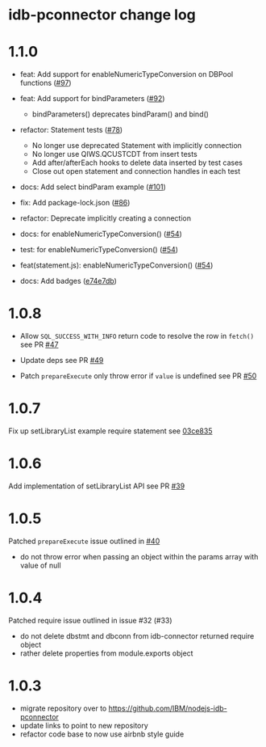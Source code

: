 # idb-pconnector change log

# 1.1.0

- feat: Add support for enableNumericTypeConversion on DBPool functions ([#97](https://github.com/IBM/nodejs-idb-pconnector/pull/97))

- feat: Add support for bindParameters ([#92](https://github.com/IBM/nodejs-idb-pconnector/pull/92))
   - bindParameters() deprecates bindParam() and bind()

- refactor: Statement tests ([#78](https://github.com/IBM/nodejs-idb-pconnector/pull/78))
  - No longer use deprecated Statement with implicitly connection
  - No longer use QIWS.QCUSTCDT from insert tests
  - Add after/afterEach hooks to delete data inserted by test cases
  - Close out open statement and connection handles in each test

- docs: Add select bindParam example ([#101](https://github.com/IBM/nodejs-idb-pconnector/pull/101))

- fix: Add package-lock.json ([#86](https://github.com/IBM/nodejs-idb-pconnector/pull/86))

- refactor: Deprecate implicitly creating a connection

- docs: for enableNumericTypeConversion() ([#54](https://github.com/IBM/nodejs-idb-pconnector/issues/54))

- test: for enableNumericTypeConversion() ([#54](https://github.com/IBM/nodejs-idb-pconnector/issues/54))

- feat(statement.js): enableNumericTypeConversion() ([#54](https://github.com/IBM/nodejs-idb-pconnector/issues/54))

- docs: Add badges ([e74e7db](https://github.com/IBM/nodejs-idb-pconnector/commit/e74e7dbdc5cb0e912c1475ba947c362617f18eb3))

# 1.0.8

- Allow `SQL_SUCCESS_WITH_INFO` return code to resolve the row in `fetch()` see PR [#47](https://github.com/IBM/nodejs-idb-pconnector/pull/47)

- Update deps see PR [#49](https://github.com/IBM/nodejs-idb-pconnector/pull/49)

- Patch `prepareExecute` only throw error if `value` is undefined see PR [#50](https://github.com/IBM/nodejs-idb-pconnector/pull/50)

# 1.0.7
Fix up setLibraryList example require statement see [03ce835](https://github.com/IBM/nodejs-idb-pconnector/commit/03ce835095551f660b64cac84d8f8cf8c8bc4ba9)

# 1.0.6
Add implementation of setLibraryList API see PR [#39](https://github.com/IBM/nodejs-idb-pconnector/pull/39)

# 1.0.5
Patched `prepareExecute` issue outlined in [#40](https://github.com/IBM/nodejs-idb-pconnector/issues/40)

- do not throw error when passing an object within the params array with value of null

# 1.0.4
Patched require issue outlined in issue #32 (#33)

- do not delete dbstmt and dbconn from idb-connector returned require object
- rather delete properties from module.exports object

# 1.0.3
- migrate repository over to https://github.com/IBM/nodejs-idb-pconnector
- update links to point to new repository
- refactor code base to now use airbnb style guide
